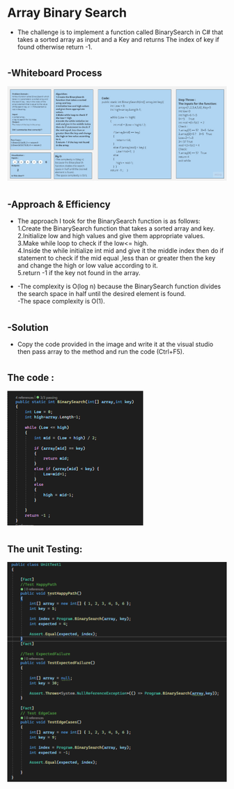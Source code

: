 # Array Binary Search
+ The challenge is to implement a function called BinarySearch in C# that takes a sorted array as input and a Key and returns The index of key if found otherwise return -1.

#
## -Whiteboard Process
![Binary-Search](./Assest/BinarySearch.jpg)

#
## -Approach & Efficiency
+ The approach I took for the BinarySearch function is as follows:    
1.Create the BinarySearch function that takes a sorted array and key.    
2.Initialize low and high values and give them appropriate values.     
3.Make while loop to check if the low<= high.    
4.Inside the while initialize int mid and give it the middle index then do if statement to check if the mid equal ,less than or greater then the key and change the high or low value according to it.     
5.return -1 if the key not found in the array.        
 
+ -The complexity is O(log n) because the BinarySearch function divides the search space in half until the desired element is found.    
-The space complexity is O(1).
#
## -Solution
+ Copy the code provided in the image and write it at the visual studio then pass array to the method and run the code (Ctrl+F5).
#
## The code :
![BinarySearch](./Assest/CodeBinary.png)

#
## The unit Testing: 
![Testing BinarySearch](./Assest/TestBinary.png)



